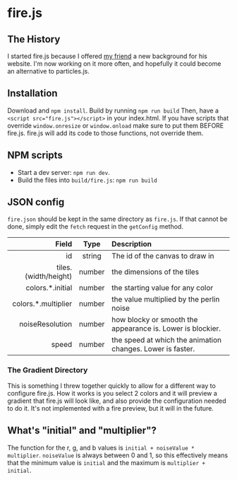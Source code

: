 # fire.js
## The History
I started fire.js because I offered [my friend](https://github.com/jacksonelong) a new background for his website. I'm now working on it more often, and hopefully it could become an alternative to particles.js.

## Installation
Download and `npm install`. 
Build by running `npm run build`
Then, have a `<script src="fire.js"></script>` in your index.html.
If you have scripts that override `window.onresize` or `window.onload` make sure to put them BEFORE fire.js. fire.js will add its code to those functions, not override them.

## NPM scripts
* Start a dev server: `npm run dev`.
* Build the files into `build/fire.js`: `npm run build`

## JSON config
`fire.json` should be kept in the same directory as `fire.js`. If that cannot be done, simply edit the `fetch` request in the `getConfig` method.

| Field | Type | Description |
| -----:|:----:|:----------- |
| id | string | The id of the canvas to draw in |
| tiles.(width/height) | number | the dimensions of the tiles |
| colors.*.initial | number | the starting value for any color |
| colors.*.multiplier | number | the value multiplied by the perlin noise
| noiseResolution | number | how blocky or smooth the appearance is. Lower is blockier.
| speed | number | the speed at which the animation changes. Lower is faster. |

### The Gradient Directory
This is something I threw together quickly to allow for a different way to configure fire.js. How it works is you select 2 colors and it will preview a gradient that fire.js will look like, and also provide the configuration needed to do it. It's not implemented with a fire preview, but it will in the future.

## What's "initial" and "multiplier"?
The function for the r, g, and b values is `initial + noiseValue * multiplier`. `noiseValue` is always between 0 and 1, so this effectively means that the minimum value is `initial` and the maximum is `multiplier + initial`.